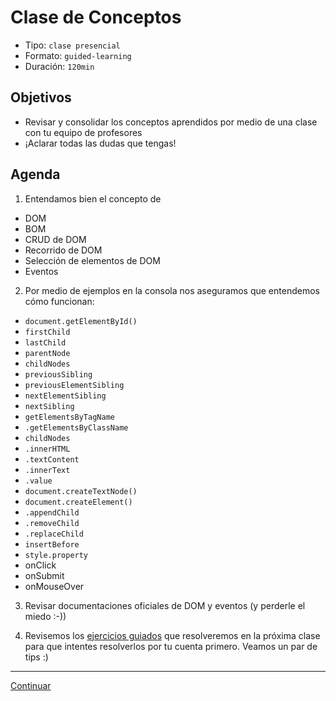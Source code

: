 # Clase de Conceptos
- Tipo: `clase presencial`
- Formato: `guided-learning`
- Duración: `120min`

## Objetivos

- Revisar y consolidar los conceptos aprendidos por medio de una clase con tu equipo de profesores
- ¡Aclarar todas las dudas que tengas!

## Agenda

 1. Entendamos bien el concepto de
  - DOM
  - BOM
  - CRUD de DOM
  - Recorrido de DOM
  - Selección de elementos de DOM
  - Eventos

 2. Por medio de ejemplos en la consola nos aseguramos que entendemos cómo funcionan:
   - `document.getElementById()`
   - `firstChild`
   - `lastChild`
   - `parentNode`
   - `childNodes`
   - `previousSibling`
   - `previousElementSibling`
   - `nextElementSibling`
   - `nextSibling`
   - `getElementsByTagName`
   - `.getElementsByClassName`
   - `childNodes`
   - `.innerHTML`
   - `.textContent`
   - `.innerText`
   - `.value`
   - `document.createTextNode()`
   - `document.createElement()`
   - `.appendChild`
   - `.removeChild`
   - `.replaceChild`
   - `insertBefore`
   - `style.property`
   - onClick
   - onSubmit
   - onMouseOver

 3. Revisar documentaciones oficiales de DOM y eventos (y perderle el miedo :-))

 4. Revisemos los [ejercicios guiados]( ) que resolveremos en la próxima clase para que intentes resolverlos por tu cuenta primero. Veamos un par de tips :)

***
[Continuar]( )
